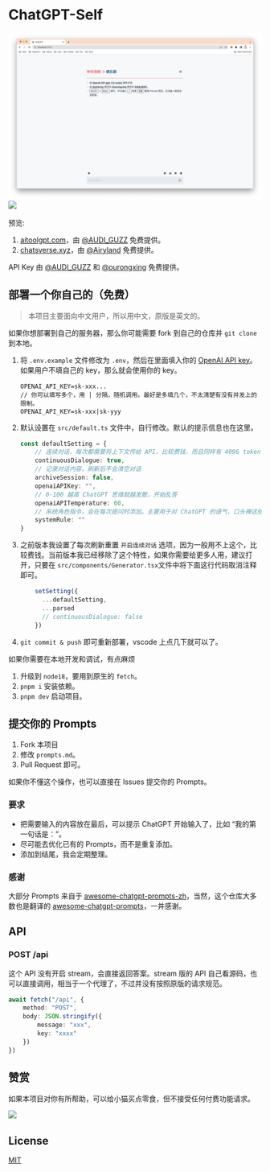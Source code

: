 # ChatGPT-Self

![](assets/preview-light.png#gh-light-mode-only)
![](assets/preview-dark.png#gh-dark-mode-only)

预览:
1. [aitoolgpt.com](www.aitoolgpt.com)，由 [@AUDI_GUZZ](https://m.okjike.com/users/4af3cfb4-1291-4a8b-b210-f515c86934a9) 免费提供。
2. [chatsverse.xyz](www.chatsverse.xyz)，由 [@Airyland](https://m.okjike.com/users/C6C8DE3A-E89D-4978-9E7D-B2E167D835A9) 免费提供。

API Key 由 [@AUDI_GUZZ](https://m.okjike.com/users/4af3cfb4-1291-4a8b-b210-f515c86934a9) 和 [@ourongxing](https://github.com/ourongxing) 免费提供。

## 部署一个你自己的（免费）

> 本项目主要面向中文用户，所以用中文，原版是英文的。

如果你想部署到自己的服务器，那么你可能需要 fork 到自己的仓库并 `git clone` 到本地。

1. 将 `.env.example` 文件修改为 `.env`，然后在里面填入你的 [OpenAI API key](https://platform.openai.com/account/api-keys)。如果用户不填自己的 key，那么就会使用你的 key。

    ```
    OPENAI_API_KEY=sk-xxx...
    // 你可以填写多个，用 | 分隔，随机调用。最好是多填几个，不太清楚有没有并发上的限制。
    OPENAI_API_KEY=sk-xxx|sk-yyy
    ```

2. 默认设置在 `src/default.ts` 文件中，自行修改。默认的提示信息也在这里。
    ```ts
    const defaultSetting = {
        // 连续对话，每次都需要将上下文传给 API，比较费钱，而且同样有 4096 token 的限制
        continuousDialogue: true,
        // 记录对话内容，刷新后不会清空对话
        archiveSession: false,
        openaiAPIKey: "",
        // 0-100 越高 ChatGPT 思维就越发散，开始乱答
        openaiAPITemperature: 60,
        // 系统角色指令，会在每次提问时添加。主要用于对 ChatGPT 的语气，口头禅这些进行定制。
        systemRule: ""
    }
    ```
3. 之前版本我设置了每次刷新重置 `开启连续对话` 选项，因为一般用不上这个，比较费钱。当前版本我已经移除了这个特性，如果你需要给更多人用，建议打开，只要在 `src/components/Generator.tsx`文件中将下面这行代码取消注释即可。
    ```ts
        setSetting({
          ...defaultSetting,
          ...parsed
          // continuousDialogue: false
        })
    ```

4. `git commit & push` 即可重新部署，vscode 上点几下就可以了。

如果你需要在本地开发和调试，有点麻烦
1. 升级到 `node18`，要用到原生的 `fetch`。
3. `pnpm i` 安装依赖。
4. `pnpm dev` 启动项目。

## 提交你的 Prompts
1. Fork 本项目
2. 修改 `prompts.md`。
3. Pull Request 即可。

如果你不懂这个操作，也可以直接在 Issues 提交你的 Prompts。

### 要求
- 把需要输入的内容放在最后，可以提示 ChatGPT 开始输入了，比如 “我的第一句话是：”。
- 尽可能去优化已有的 Prompts，而不是重复添加。
- 添加到结尾，我会定期整理。

### 感谢

大部分 Prompts 来自于 [awesome-chatgpt-prompts-zh](https://github.com/PlexPt/awesome-chatgpt-prompts-zh)，当然，这个仓库大多数也是翻译的 [awesome-chatgpt-prompts](https://github.com/f/awesome-chatgpt-prompts)，一并感谢。

## API

### POST /api

这个 API 没有开启 stream，会直接返回答案。stream 版的 API 自己看源码，也可以直接调用，相当于一个代理了，不过并没有按照原版的请求规范。

```ts
await fetch("/api", {
    method: "POST",
    body: JSON.stringify({
        message: "xxx",
        key: "xxxx"
    })
})
```

## 赞赏
如果本项目对你有所帮助，可以给小猫买点零食，但不接受任何付费功能请求。

![](./assets/reward.gif)
## License

[MIT](./LICENSE)
